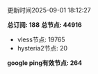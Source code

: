 更新时间2025-09-01 18:12:27

**总订阅: 188**
**总节点: 44916**
- vless节点: 19765
- hysteria2节点: 20

**google ping有效节点: 264**

